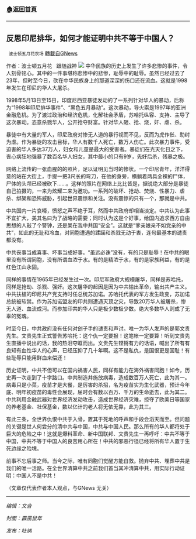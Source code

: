###  [:house:返回首頁](https://github.com/ourhimalayas/txt)
---


## 反思印尼排华，如何才能证明中共不等于中国人？
` 波士顿五月花农场` [轉載自GNews](https://gnews.org/zh-hans/1556354/)

作者：波士顿五月花   跟随战神
![](https://assets.gnews.org/wp-content/uploads/2021/09/20210926-2.jpg)
中华民族的历史上发生了许多悲惨的事件，令人刻骨铭心。其中的一件事堪称悲惨中的悲惨，耻辱中的耻辱。虽然已经过去了23年，但时至今日，砍在中华民族身上的那道深深的伤口还在流血。这就是1998年发生在印尼的华人大屠杀。

1998年5月13日至15日，印度尼西亚暴徒发动的了一系列针对华人的暴动，后称为“1998年印尼排华事件”、“黑色五月暴动”。这次暴动，导火索是1997年的亚洲金融危机。为了渡过政治和经济危机，化解社会矛盾，苏哈托纵容、支持、主导了这次暴动。恣意杀戮华人，公开抢夺财富。针对华人砸、抢、烧，奸、虐、杀。

暴徒中有大量的军人，印尼政府对惨无人道的暴行视而不见，反而为虎作伥、助纣为虐。作为暴徒的攻击目标，华人有数千人死亡，数万人伤亡。此次暴力事件，受迫害的华人多达37万人，妇女和儿童是最大的受害者。暴徒们在光天化日之下，丧心病狂地强暴了数百名华人妇女，其中最小的只有9岁，先奸后杀，残暴之极。

网络上流传的一张血腥的的照片，足以证明见当时的惨状。一个印尼青年，洋洋得意的站在大街上，手提一把3尺长的弯刀，在他的身旁，横躺着两具全裸的尸体，尸体的头颅已经被砍下……。这样的照片在网络上比比皆是，据说绝大部分是暴徒自己拍摄的，一来为炫耀二来为邀功。一系列的破坏、抢劫、焚烧、性暴力、虐杀、绑架和恐怖威胁，引起世界震惊和关注。没有震惊的只有一个，那就是中共。

中共国内一片哀嚎，愤怒之声不绝于耳，然而中共政府却相当淡定。中共认为此事不宜扩大，美其名曰为了战略的需要；同时认为这是个好事，给国内追求西方自由思想的人敲了个警钟，还是呆在我中共国“安全”。这就是“爹亲娘亲不如党亲的中共”，如此的无耻和冷血，对同胞遭遇的蹂躏和杀戮无动于衷，连句最基本的谴责都没有。

中共丧事当成喜事、坏事当成好事。“虽远必诛”没有，有的只是耻辱！在中共的眼里没有所谓同胞，没有所谓血浓于水。有的是精浓于水，有的是家族利益，有的是红色江山永固。

同样的事情在1965年已经发生过一次。印尼军政府大规模屠华，同样是苏哈托，同样是抢劫、杀戮、强奸。这次屠华的起因是因为中共输出革命，输出共产主义。中共扶植的印尼共产党支持时任总统苏加诺。苏哈托代表的军方发生政变，苏加诺总统被软禁。作为苏加诺盟友的印共则遭遇灭顶之灾，导致20万华人被屠杀，惨无人道、血流成河。而参加印共的华人只是极少数极少数。绝大多数华人则成了无辜的冤魂。

时至今日，中共政府没有任何对刽子手的谴责和声讨。唯一为华人发声的是郭文贵先生。文贵先生正式警告苏哈托：这个仇一定要报！这笔帐一定要算！听到文贵先生直播中说出的话，我的热泪夺眶而出。文贵先生铿锵有力的话语，喊出了所有有良知有血性华人的心声，已经压抑了几十年啊。这不是私仇，是国恨更是国耻！有些耻辱只能用鲜血来偿还！

历史证明，中共不但可以在国内祸害人民，同样有能力在海外祸害同胞！如今，历史再一次走到了十字路口。中共制造并施放病毒，造成数百万人死亡，此为其一。病毒只是小菜，疫苗才是大餐，是厉害的杀招，名为疫苗实为生化武器，预计今年底、明年初疫苗的毒性会展现，届时会有数以百万、千万的生命逝去，此为其二。中共利用金融武器对世界经济发动攻击，造成世界经济灾难，掠夺了欧美日等国家的养老基金、社保基金，数以亿计的老人将无依无靠，此为其三。

有此三条，全世界仇恨中共于入骨，置其于死地的呼声和手段会滔天而至。但问题的关键是世人何尝分的清中共与中国，中共与中国人民。那么所有的华人都将处于巨大的危险之中！这就是爆料革命、新中国联邦、文贵先生一再呼吁：中共不等于中国，中共不等于中国人的良苦用心所在！中共的邪恶行径已经将所有华人置于生死边缘之险境。

前事不忘后事之师。当今之际，唯有同胞们觉醒方能自救。抛弃中共、埋葬中共是我们的唯一活路。在全世界清算中共之前我们首当其冲清算中共，用实际行动证明：中国人不是中共！

（文章仅代表作者本人观点，与GNews 无关）

* * *

*编辑：文合*

*封面：霹雳鼠年*

*发布：吐纳*
